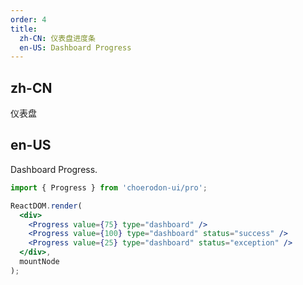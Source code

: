 ```yaml
---
order: 4
title:
  zh-CN: 仪表盘进度条
  en-US: Dashboard Progress
---
```


## zh-CN

仪表盘


## en-US

Dashboard Progress.


````jsx
import { Progress } from 'choerodon-ui/pro';

ReactDOM.render(
  <div>
    <Progress value={75} type="dashboard" />
    <Progress value={100} type="dashboard" status="success" />
    <Progress value={25} type="dashboard" status="exception" />
  </div>,
  mountNode
);

````
